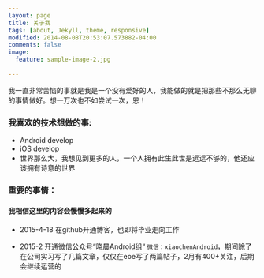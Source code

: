 ```yaml
---
layout: page
title: 关于我
tags: [about, Jekyll, theme, responsive]
modified: 2014-08-08T20:53:07.573882-04:00
comments: false
image:
  feature: sample-image-2.jpg
  
---
```


我一直非常苦恼的事就是我是一个没有爱好的人，我能做的就是把那些不那么无聊的事情做好。想一万次也不如尝试一次，恩！

### 我喜欢的技术想做的事:

* Android develop
* iOS develop
* 世界那么大，我想见到更多的人，一个人拥有此生此世是远远不够的，他还应该拥有诗意的世界 

### 重要的事情：

#### 我相信这里的内容会慢慢多起来的 

* 2015-4-18 在github开通博客，也即将毕业走向工作

* 2015-2 开通微信公众号“晓晨Android组“ `微信：xiaochenAndroid`，期间除了在公司实习写了几篇文章，仅仅在eoe写了两篇帖子，2月有400+关注，后期会继续运营的

